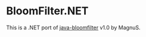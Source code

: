 # BloomFilter.NET

This is a .NET port of [java-bloomfilter](https://github.com/MagnusS/Java-BloomFilter) v1.0 by MagnuS.